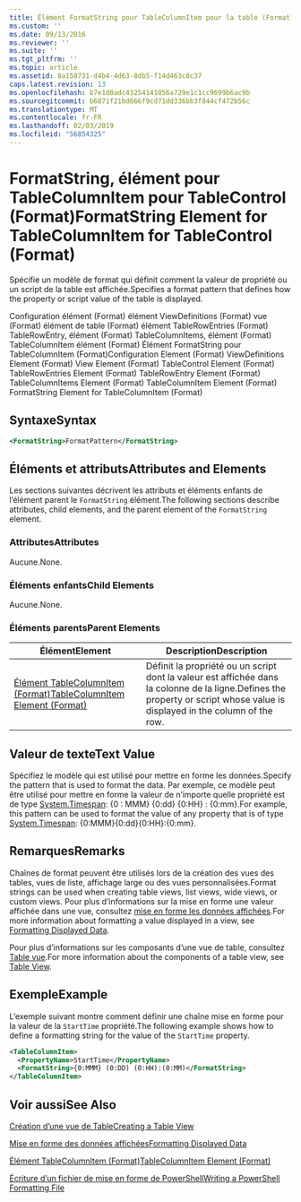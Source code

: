 ```yaml
---
title: Élément FormatString pour TableColumnItem pour la table (Format) | Microsoft Docs
ms.custom: ''
ms.date: 09/13/2016
ms.reviewer: ''
ms.suite: ''
ms.tgt_pltfrm: ''
ms.topic: article
ms.assetid: 8a150731-d4b4-4d63-8db5-f14d463c8c37
caps.latest.revision: 13
ms.openlocfilehash: b7e1d0adc43254141056a729e1c1cc9699b6ac9b
ms.sourcegitcommit: b6871f21bd666f9cd71dd336bb3f844cf472b56c
ms.translationtype: MT
ms.contentlocale: fr-FR
ms.lasthandoff: 02/03/2019
ms.locfileid: "56854325"
---
```

# <a name="formatstring-element-for-tablecolumnitem-for-tablecontrol-format"></a><span data-ttu-id="2e27b-102">FormatString, élément pour TableColumnItem pour TableControl (Format)</span><span class="sxs-lookup"><span data-stu-id="2e27b-102">FormatString Element for TableColumnItem for TableControl (Format)</span></span>

<span data-ttu-id="2e27b-103">Spécifie un modèle de format qui définit comment la valeur de propriété ou un script de la table est affichée.</span><span class="sxs-lookup"><span data-stu-id="2e27b-103">Specifies a format pattern that defines how the property or script value of the table is displayed.</span></span>

<span data-ttu-id="2e27b-104">Configuration élément (Format) élément ViewDefinitions (Format) vue (Format) élément de table (Format) élément TableRowEntries (Format) TableRowEntry, élément (Format) TableColumnItems, élément (Format) TableColumnItem élément (Format) Élément FormatString pour TableColumnItem (Format)</span><span class="sxs-lookup"><span data-stu-id="2e27b-104">Configuration Element (Format) ViewDefinitions Element (Format) View Element (Format) TableControl Element (Format) TableRowEntries Element (Format) TableRowEntry Element (Format) TableColumnItems Element (Format) TableColumnItem Element (Format) FormatString Element for TableColumnItem (Format)</span></span>

## <a name="syntax"></a><span data-ttu-id="2e27b-105">Syntaxe</span><span class="sxs-lookup"><span data-stu-id="2e27b-105">Syntax</span></span>

```xml
<FormatString>FormatPattern</FormatString>
```

## <a name="attributes-and-elements"></a><span data-ttu-id="2e27b-106">Éléments et attributs</span><span class="sxs-lookup"><span data-stu-id="2e27b-106">Attributes and Elements</span></span>

<span data-ttu-id="2e27b-107">Les sections suivantes décrivent les attributs et éléments enfants de l’élément parent le `FormatString` élément.</span><span class="sxs-lookup"><span data-stu-id="2e27b-107">The following sections describe attributes, child elements, and the parent element of the `FormatString` element.</span></span>

### <a name="attributes"></a><span data-ttu-id="2e27b-108">Attributes</span><span class="sxs-lookup"><span data-stu-id="2e27b-108">Attributes</span></span>

<span data-ttu-id="2e27b-109">Aucune.</span><span class="sxs-lookup"><span data-stu-id="2e27b-109">None.</span></span>

### <a name="child-elements"></a><span data-ttu-id="2e27b-110">Éléments enfants</span><span class="sxs-lookup"><span data-stu-id="2e27b-110">Child Elements</span></span>

<span data-ttu-id="2e27b-111">Aucune.</span><span class="sxs-lookup"><span data-stu-id="2e27b-111">None.</span></span>

### <a name="parent-elements"></a><span data-ttu-id="2e27b-112">Éléments parents</span><span class="sxs-lookup"><span data-stu-id="2e27b-112">Parent Elements</span></span>

|<span data-ttu-id="2e27b-113">Élément</span><span class="sxs-lookup"><span data-stu-id="2e27b-113">Element</span></span>|<span data-ttu-id="2e27b-114">Description</span><span class="sxs-lookup"><span data-stu-id="2e27b-114">Description</span></span>|
|-------------|-----------------|
|[<span data-ttu-id="2e27b-115">Élément TableColumnItem (Format)</span><span class="sxs-lookup"><span data-stu-id="2e27b-115">TableColumnItem Element (Format)</span></span>](./tablecolumnitem-element-for-tablecolumnitems-for-tablecontrol-format.md)|<span data-ttu-id="2e27b-116">Définit la propriété ou un script dont la valeur est affichée dans la colonne de la ligne.</span><span class="sxs-lookup"><span data-stu-id="2e27b-116">Defines the property or script whose value is displayed in the column of the row.</span></span>|

## <a name="text-value"></a><span data-ttu-id="2e27b-117">Valeur de texte</span><span class="sxs-lookup"><span data-stu-id="2e27b-117">Text Value</span></span>

<span data-ttu-id="2e27b-118">Spécifiez le modèle qui est utilisé pour mettre en forme les données.</span><span class="sxs-lookup"><span data-stu-id="2e27b-118">Specify the pattern that is used to format the data.</span></span> <span data-ttu-id="2e27b-119">Par exemple, ce modèle peut être utilisé pour mettre en forme la valeur de n’importe quelle propriété est de type [System.Timespan](/dotnet/api/System.TimeSpan): {0 : MMM} {0:dd} {0:HH} : {0:mm}.</span><span class="sxs-lookup"><span data-stu-id="2e27b-119">For example, this pattern can be used to format the value of any property that is of type [System.Timespan](/dotnet/api/System.TimeSpan): {0:MMM}{0:dd}{0:HH}:{0:mm}.</span></span>

## <a name="remarks"></a><span data-ttu-id="2e27b-120">Remarques</span><span class="sxs-lookup"><span data-stu-id="2e27b-120">Remarks</span></span>

<span data-ttu-id="2e27b-121">Chaînes de format peuvent être utilisés lors de la création des vues des tables, vues de liste, affichage large ou des vues personnalisées.</span><span class="sxs-lookup"><span data-stu-id="2e27b-121">Format strings can be used when creating table views, list views, wide views, or custom views.</span></span> <span data-ttu-id="2e27b-122">Pour plus d’informations sur la mise en forme une valeur affichée dans une vue, consultez [mise en forme les données affichées](./formatting-displayed-data.md).</span><span class="sxs-lookup"><span data-stu-id="2e27b-122">For more information about formatting a value displayed in a view, see [Formatting Displayed Data](./formatting-displayed-data.md).</span></span>

<span data-ttu-id="2e27b-123">Pour plus d’informations sur les composants d’une vue de table, consultez [Table vue](./creating-a-table-view.md).</span><span class="sxs-lookup"><span data-stu-id="2e27b-123">For more information about the components of a table view, see [Table View](./creating-a-table-view.md).</span></span>

## <a name="example"></a><span data-ttu-id="2e27b-124">Exemple</span><span class="sxs-lookup"><span data-stu-id="2e27b-124">Example</span></span>

<span data-ttu-id="2e27b-125">L’exemple suivant montre comment définir une chaîne mise en forme pour la valeur de la `StartTime` propriété.</span><span class="sxs-lookup"><span data-stu-id="2e27b-125">The following example shows how to define a formatting string for the value of the `StartTime` property.</span></span>

```xml
<TableColumnItem>
  <PropertyName>StartTime</PropertyName>
  <FormatString>{0:MMM} (0:DD) (0:HH):(0:MM)</FormatString>
</TableColumnItem>
```

## <a name="see-also"></a><span data-ttu-id="2e27b-126">Voir aussi</span><span class="sxs-lookup"><span data-stu-id="2e27b-126">See Also</span></span>

[<span data-ttu-id="2e27b-127">Création d’une vue de Table</span><span class="sxs-lookup"><span data-stu-id="2e27b-127">Creating a Table View</span></span>](./creating-a-table-view.md)

[<span data-ttu-id="2e27b-128">Mise en forme des données affichées</span><span class="sxs-lookup"><span data-stu-id="2e27b-128">Formatting Displayed Data</span></span>](./formatting-displayed-data.md)

[<span data-ttu-id="2e27b-129">Élément TableColumnItem (Format)</span><span class="sxs-lookup"><span data-stu-id="2e27b-129">TableColumnItem Element (Format)</span></span>](./tablecolumnitem-element-for-tablecolumnitems-for-tablecontrol-format.md)

[<span data-ttu-id="2e27b-130">Écriture d’un fichier de mise en forme de PowerShell</span><span class="sxs-lookup"><span data-stu-id="2e27b-130">Writing a PowerShell Formatting File</span></span>](./writing-a-powershell-formatting-file.md)
